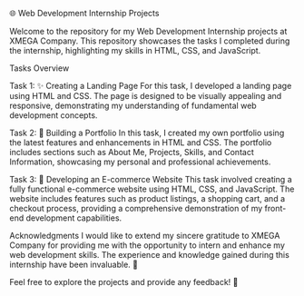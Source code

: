 🌐 Web Development Internship Projects




Welcome to the repository for my Web Development Internship projects at XMEGA Company. This repository showcases the tasks I completed during the internship, highlighting my skills in HTML, CSS, and JavaScript.

Tasks Overview


Task 1: ✨ Creating a Landing Page
For this task, I developed a landing page using HTML and CSS. The page is designed to be visually appealing and responsive, demonstrating my understanding of fundamental web development concepts.

Task 2: 💼 Building a Portfolio
In this task, I created my own portfolio using the latest features and enhancements in HTML and CSS. The portfolio includes sections such as About Me, Projects, Skills, and Contact Information, showcasing my personal and professional achievements.

Task 3: 🛒 Developing an E-commerce Website
This task involved creating a fully functional e-commerce website using HTML, CSS, and JavaScript. The website includes features such as product listings, a shopping cart, and a checkout process, providing a comprehensive demonstration of my front-end development capabilities.

Acknowledgments
I would like to extend my sincere gratitude to XMEGA Company for providing me with the opportunity to intern and enhance my web development skills. The experience and knowledge gained during this internship have been invaluable. 🙏

Feel free to explore the projects and provide any feedback! 🚀
